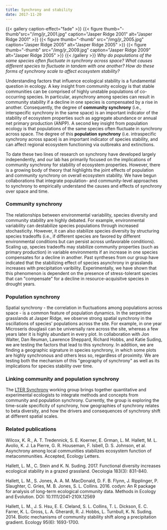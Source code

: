 ```yaml
---
title: Synchrony and stability
date: 2017-11-20
---
```



{{< gallery caption-effect="fade" >}}
  {{< figure  thumb="-thumb"src="/img/jr_2001.jpg" caption="Jasper Ridge 2001" alt="Jasper Ridge 2001" >}}
  {{< figure thumb="-thumb" src="/img/jr_2005.jpg" caption="Jasper Ridge 2005" alt="Jasper Ridge 2005" >}}
  {{< figure thumb="-thumb" src="/img/jr_2009.jpg" caption="Jasper Ridge 2009" alt="Jasper Ridge 2005" >}}
{{< /gallery >}}
_Why do populations of the same species often fluctuate in synchrony across space? What causes different species to fluctuate in tandem with one another? How do these forms of synchrony scale to affect ecosystem stability?_


<!--more-->
Understanding factors that influence ecological stability is a fundamental question in ecology. A  key insight from community ecology is that stable communities can be comprised of highly unstable populations of co-occurring species. In particular, asynchrony among species can result in community stability if a decline in one species is compensated by a rise in another. Consequently, the degree of __community synchrony__ (i.e., interspecific synchrony in the same space) is an important indicator of the stability of ecosystem properties such as aggregate abundance or annual net primary production (ANPP). A second key insight from population ecology is that populations of the same species often fluctuate in synchrony across space. The degree of this __population synchrony__ (i.e. intraspecific synchrony across space) is an important indicator of species stability, and can affect regional ecosystem functioning via outbreaks and extinctions.

To date these two lines of research on synchrony have developed largely independently, and our lab has primarily focused on the implications of community synchrony for stability of ecosystem properties. However, there is a growing body of theory that highlights the joint effects of population and community synchrony on overall ecosystem stability. We have begun collaborations that integrate population- and community-level approaches to synchrony to empirically understand the causes and effects of synchrony over space and time.


### Community synchrony
The relationships between environmental variability, species diversity and community stability are highly debated. For example, environmental variability can destabilize species populations through increased stochasticity. However, it can also stabilize species diversity by structuring species tradeoffs (i.e., if different species are favored by different environmental conditions but can persist across unfavorable conditions). Scaling up, species tradeoffs may stabilize community properties (such as primary production) in variable environments if an increase in one species compensates for a decline in another. Past syntheses from our group have indicated that the stabilizing effect of species asynchrony in grasslands increases with precipitation varibility. Experimentally, we have shown that this phenomenon is dependent on the presence of stress-tolerant species that can "compensate" for a decline in resource-acquisitve species in drought years. 

### Population synchrony
Spatial synchrony - the correlation in fluctuations among populations across space - is a common feature of population dynamics. In the serpentine grasslands at Jasper Ridge, we observe strong spatial synchrony in the oscillations of species' populations across the site. For example, in one year Microseris douglasii can be universally rare across the site, whereas a few years later it is highly abundant in every plot. In collaboration with Jon Walter, Dan Reuman, Lawrence Sheppard, Richard Hobbs, and Katie Suding, we are testing the factors that lead to this synchrony. In addition, we are finding a geographic signature in species synchrony, in which some plots are highly synchronous and others less so, regardless of proximity. We are testing both the mechanism of this "geography of synchrony" as well as its implications for species stability over time.     

### Linking community and population synchrony
The [LTER Synchrony]( https://www.nceas.ucsb.edu/featured/hallett) working group brings together quantitative and experimental ecologists to integrate methods and concepts from community and population synchrony. Currently, the group is exploring the time-scale specificity of synchrony, how geographies of synchrony relates to beta diversity, and how the drivers and consequences of synchrony shift at different spatial scales.

### Related publications

Wilcox, K. R., A. T. Tredennick, S. E. Koerner, E. Grman, L. M. 
Hallett, M. L. Avolio, K. J. La Pierre, G. R. Houseman, F. Isbell, D. S. Johnson, et al. Asynchrony among local communities stabilizes ecosystem function of metacommunities. Accepted, Ecology Letters.

Hallett, L. M., C. Stein and K. N. Suding. 2017. Functional diversity increases ecological stability in a grazed grassland. Oecologia 183(3): 831-840.

Hallett, L. M., S. Jones, A. A. M. MacDonald, D. F. B. Flynn, J. Ripplinger, P. Slaughter, C. Gries, M. B. Jones, S. L. Collins. 2016. codyn: An R package for analysis of long-term ecological community data. Methods in Ecology and Evolution. DOI: 10.1111/2041-210X.12569

Hallett, L. M., J. S. Hsu, E. E. Cleland, S. L. Collins, T. L. Dickson, E. C. Farrer, K. L. Gross, L. A. Gherardi, R. J. Hobbs, L. Turnbull, K. N. Suding. 2014. Biotic mechanisms of community stability shift along a precipitation gradient. Ecology 95(6): 1693-1700.


<!--more-->